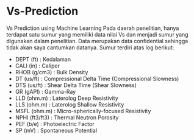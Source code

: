 # Vs-Prediction
Vs Prediction using Machine Learning
Pada daerah penelitian, hanya terdapat satu sumur yang memiliki data nilai Vs dan menjadi sumur yang digunakan dalam penelitian.
Data merupakan data confidential sehingga tidak akan saya cantumkan datanya.
Sumur terdiri atas log berikut:
- DEPT (ft)                  : Kedalaman
- CALI (in)                  : Caliper
- RHOB (g/cm3)               : Bulk Density
- DT (us/ft)                 : Compressional Delta Time (Compressional Slowness)
- DTS (us/ft)                : Shear Delta Time (Shear Slowness)
- GR (gAPI)                  : Gamma-Ray
- LLD (ohm.m)                : Laterolog Deep Resistivity
- LLS (ohm.m)                : Laterolog Shallow Resistivity
- MSFL (ohm.m)               : Micro-spherically-focused Resistivity
- NPHI (ft3/ft3)             : Thermal Neutron Porosity
- PEF (b/e)                  : Photoelectric Factor
- SP (mV)                    : Spontaneous Potential
